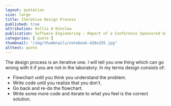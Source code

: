 ```yaml
---
layout: quotation
size: large
title: Iterative Design Process
published: true
attribution: Hollis A Kinslow
publication: Software Engineering - Report of a Conference Sponsored by the NATO Science Committee
categories: [ quote ]
thumbnail: "/img/thumbnails/notebook-420x255.jpg"
alttext: quote
---
```


The design process is an iterative one. I will tell you one thing which can go wrong with it if you are not in
the laboratory. In my terms design consists of:

* Flowchart until you think you understand the problem.
* Write code until you realize that you don’t.
* Go back and re-do the flowchart.
* Write some more code and iterate to what you feel is the correct solution.
